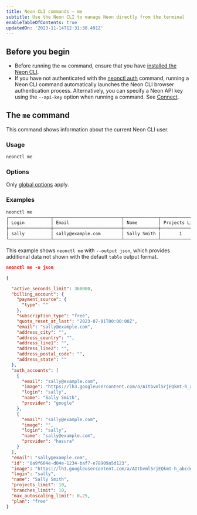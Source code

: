 ```yaml
---
title: Neon CLI commands — me
subtitle: Use the Neon CLI to manage Neon directly from the terminal
enableTableOfContents: true
updatedOn: '2023-11-14T12:31:38.491Z'
---
```


## Before you begin

- Before running the `me` command, ensure that you have [installed the Neon CLI](/docs/reference/neon-cli#install-the-neon-cli).
- If you have not authenticated with the [neonctl auth](/docs/reference/cli-auth) command, running a Neon CLI command automatically launches the Neon CLI browser authentication process. Alternatively, you can specify a Neon API key using the `--api-key` option when running a command. See [Connect](/docs/reference/neon-cli#connect).

## The `me` command

This command shows information about the current Neon CLI user.

### Usage

```bash
neonctl me
```

### Options

Only [global options](/docs/reference/neon-cli#global-options) apply.

### Examples

```bash
neonctl me
┌────────────────┬──────────────────────────┬─────────────┬────────────────┐
│ Login          │ Email                    │ Name        │ Projects Limit │
├────────────────┼──────────────────────────┼─────────────┼────────────────┤
│ sally          │ sally@example.com        │ Sally Smith |       1        │
└────────────────┴──────────────────────────┴─────────────┴────────────────┘
```

This example shows `neonctl me` with `--output json`, which provides additional data not shown with the default `table` output format.

```json
neonctl me -o json

{

  "active_seconds_limit": 360000,
  "billing_account": {
    "payment_source": {
      "type": ""
    },
    "subscription_type": "free",
    "quota_reset_at_last": "2023-07-01T00:00:00Z",
    "email": "sally@example.com",
    "address_city": "",
    "address_country": "",
    "address_line1": "",
    "address_line2": "",
    "address_postal_code": "",
    "address_state": ""
  },
  "auth_accounts": [
    {
      "email": "sally@example.com",
      "image": "https://lh3.googleusercontent.com/a/AItbvml5rjEQkmt-h_abcdef-MwVtfpek7Aa_xk3cIS_=s96-c",
      "login": "sally",
      "name": "Sally Smith",
      "provider": "google"
    },
    {
      "email": "sally@example.com",
      "image": "",
      "login": "sally",
      "name": "sally@example.com",
      "provider": "hasura"
    }
  ],
  "email": "sally@example.com",
  "id": "8a9f604e-d04e-1234-baf7-e78909a5d123",
  "image": "https://lh3.googleusercontent.com/a/AItbvml5rjEQkmt-h_abcdef-MwVtfpek7Aa_xk3cIS_=s96-c",
  "login": "sally",
  "name": "Sally Smith",
  "projects_limit": 10,
  "branches_limit": 10,
  "max_autoscaling_limit": 0.25,
  "plan": "free"
}
```

<IncludeBlock url="shared-content/need-help"></IncludeBlock>

